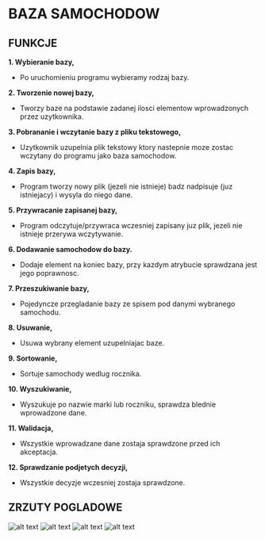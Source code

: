 # BAZA SAMOCHODOW
## FUNKCJE

**1. Wybieranie bazy,**
- Po uruchomieniu programu wybieramy rodzaj bazy.

**2. Tworzenie nowej bazy,**
- Tworzy baze na podstawie zadanej ilosci elementow wprowadzonych przez
uzytkownika.

**3. Pobrananie i wczytanie bazy z pliku tekstowego,**
- Uzytkownik uzupelnia plik tekstowy ktory nastepnie moze zostac wczytany do
programu jako baza samochodow.

**4. Zapis bazy,**
- Program tworzy nowy plik (jezeli nie istnieje) badz nadpisuje (juz istniejacy) i
wysyla do niego dane.

**5. Przywracanie zapisanej bazy,**
- Program odczytuje/przywraca wczesniej zapisany juz plik, jezeli nie istnieje
przerywa wczytywanie.

**6. Dodawanie samochodow do bazy.**
- Dodaje element na koniec bazy, przy kazdym atrybucie sprawdzana jest jego
poprawnosc.

**7. Przeszukiwanie bazy,**
- Pojedyncze przegladanie bazy ze spisem pod danymi wybranego samochodu.

**8. Usuwanie,**
- Usuwa wybrany element uzupelniajac baze.

**9. Sortowanie,**
- Sortuje samochody wedlug rocznika.

**10. Wyszukiwanie,**
- Wyszukuje po nazwie marki lub roczniku, sprawdza blednie wprowadzone dane.

**11. Walidacja,**
- Wszystkie wprowadzane dane zostaja sprawdzone przed ich akceptacja.

**12. Sprawdzanie podjetych decyzji,**
- Wszystkie decyzje wczesniej zostaja sprawdzone.

## ZRZUTY POGLADOWE

![alt text](https://image.ibb.co/i02rAx/Przechwytywanie.jpg)
![alt text](https://image.ibb.co/jsbnHc/2.jpg)
![alt text](https://image.ibb.co/cRZwAx/1.jpg)
![alt text](https://image.ibb.co/nMTOqx/4.jpg)
